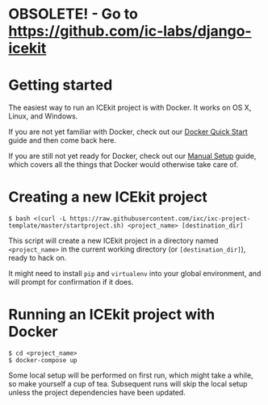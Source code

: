 # OBSOLETE! - Go to https://github.com/ic-labs/django-icekit

# Getting started

The easiest way to run an ICEkit project is with Docker. It works on OS X,
Linux, and Windows.

If you are not yet familiar with Docker, check out our [Docker Quick Start][0]
guide and then come back here.

If you are still not yet ready for Docker, check out our [Manual Setup][1]
guide, which covers all the things that Docker would otherwise take care of.

[0]: https://github.com/ic-labs/django-icekit/docs/docker-quick-start.md
[1]: https://github.com/ic-labs/django-icekit/docs/manual-setup-guide.md

# Creating a new ICEkit project

    $ bash <(curl -L https://raw.githubusercontent.com/ixc/ixc-project-template/master/startproject.sh) <project_name> [destination_dir]

This script will create a new ICEkit project in a directory named
`<project_name>` in the current working directory (or `[destination_dir]`),
ready to hack on.

It might need to install `pip` and `virtualenv` into your global environment,
and will prompt for confirmation if it does.

# Running an ICEkit project with Docker

    $ cd <project_name>
    $ docker-compose up

Some local setup will be performed on first run, which might take a while, so
make yourself a cup of tea. Subsequent runs will skip the local setup unless
the project dependencies have been updated.

